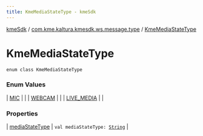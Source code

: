 ```yaml
---
title: KmeMediaStateType - kmeSdk
---
```


[kmeSdk](../../index.html) / [com.kme.kaltura.kmesdk.ws.message.type](../index.html) / [KmeMediaStateType](./index.html)

# KmeMediaStateType

`enum class KmeMediaStateType`

### Enum Values

| [MIC](-m-i-c.html) |  |
| [WEBCAM](-w-e-b-c-a-m.html) |  |
| [LIVE_MEDIA](-l-i-v-e_-m-e-d-i-a.html) |  |

### Properties

| [mediaStateType](media-state-type.html) | `val mediaStateType: `[`String`](https://kotlinlang.org/api/latest/jvm/stdlib/kotlin/-string/index.html) |

